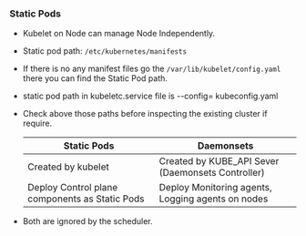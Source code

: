 ### Static Pods

* Kubelet on Node can manage Node Independently.
* Static pod path: ```/etc/kubernetes/manifests```
* If there is no any manifest files go the ```/var/lib/kubelet/config.yaml``` there you can find the Static Pod path. 
* static pod path in kubeletc.service file is --config= kubeconfig.yaml
* Check above those paths before inspecting the existing cluster if require.


  | Static Pods | Daemonsets |
  | ------------|------------|
  | Created by kubelet | Created by KUBE_API Sever (Daemonsets Controller) |
  | Deploy Control plane components as Static Pods | Deploy Monitoring agents, Logging agents on nodes |
* Both are ignored by the scheduler.